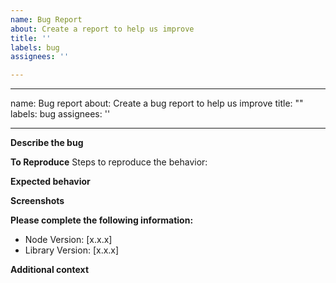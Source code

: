 ```yaml
---
name: Bug Report
about: Create a report to help us improve
title: ''
labels: bug
assignees: ''

---
```


---
name: Bug report
about: Create a bug report to help us improve
title: ""
labels: bug
assignees: ''

---

**Describe the bug**
<!-- A clear and concise description of what the bug is. -->

**To Reproduce**
Steps to reproduce the behavior:
<!-- 1. Go to '...'
2. Click on '....'
3. Scroll down to '....'
4. See error -->

**Expected behavior**
<!-- A clear and concise description of what you expected to happen. -->

**Screenshots**
<!-- If applicable, add screenshots to help explain your problem. -->

**Please complete the following information:**
 - Node Version: [x.x.x]
 - Library Version: [x.x.x]

**Additional context**
<!-- Add any other context about the problem here. -->
